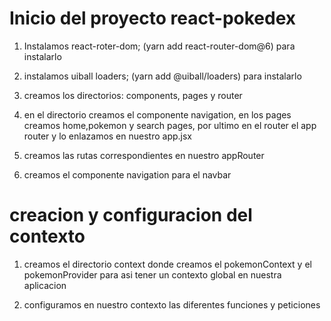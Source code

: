 # Inicio del proyecto react-pokedex

1. Instalamos react-roter-dom; (yarn add react-router-dom@6) para instalarlo

2. instalamos uiball loaders; (yarn add @uiball/loaders) para instalarlo

3. creamos los directorios: components, pages y router

4. en el directorio creamos el componente navigation, en los pages creamos home,pokemon y search pages, por ultimo en el router el app router y lo enlazamos en nuestro app.jsx

5. creamos las rutas correspondientes en nuestro appRouter

6. creamos el componente navigation para el navbar

# creacion y configuracion del contexto

1. creamos el directorio context donde creamos el pokemonContext y el pokemonProvider para asi tener un contexto global en nuestra aplicacion

2. configuramos en nuestro contexto las diferentes funciones y peticiones
